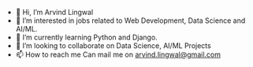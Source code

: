 - 👋 Hi, I’m Arvind Lingwal
- 👀 I’m interested in jobs related to Web Development, Data Science and AI/ML.
- 🌱 I’m currently learning Python and Django.
- 💞️ I’m looking to collaborate on Data Science, AI/ML Projects
- 📫 How to reach me Can mail me on arvind.lingwal@gmail.com

<!---
Arvindlin/Arvindlin is a ✨ special ✨ repository because its `README.md` (this file) appears on your GitHub profile.
You can click the Preview link to take a look at your changes.
--->

